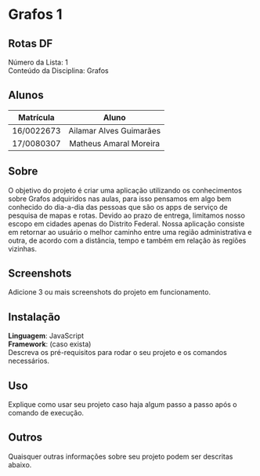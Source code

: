 # Grafos 1 

## Rotas DF

Número da Lista: 1  
Conteúdo da Disciplina: Grafos

## Alunos

**Matrícula** | **Aluno** 
:-----------: | :---------:
16/0022673    | Ailamar Alves Guimarães
17/0080307    | Matheus Amaral Moreira

## Sobre

O objetivo do projeto é criar uma aplicação utilizando os conhecimentos sobre Grafos adquiridos nas aulas, para isso pensamos em algo bem conhecido do dia-a-dia das pessoas que 
são os apps de serviço de pesquisa de mapas e rotas. Devido ao prazo de entrega, limitamos nosso escopo em cidades apenas do Distrito Federal. Nossa aplicação consiste em retornar ao usuário o melhor caminho entre uma região administrativa e outra, de acordo com a distância, tempo e também em relação às regiões vizinhas.

## Screenshots
Adicione 3 ou mais screenshots do projeto em funcionamento.

## Instalação 
**Linguagem**: JavaScript <br>
**Framework**: (caso exista)<br>
Descreva os pré-requisitos para rodar o seu projeto e os comandos necessários.

## Uso 
Explique como usar seu projeto caso haja algum passo a passo após o comando de execução.

## Outros 
Quaisquer outras informações sobre seu projeto podem ser descritas abaixo.




